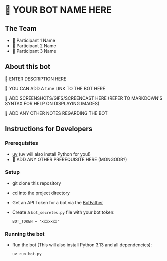 # 🚧 YOUR BOT NAME HERE

## The Team
- 🚧 Participant 1 Name
- 🚧 Participant 2 Name
- 🚧 Participant 3 Name

## About this bot

🚧 ENTER DESCRIPTION HERE

🚧 YOU CAN ADD A t.me LINK TO THE BOT HERE

🚧 ADD SCREENSHOTS/GIFS/SCREENCAST HERE (REFER TO MARKDOWN'S SYNTAX FOR HELP ON DISPLAYING IMAGES)

🚧 ADD ANY OTHER NOTES REGARDING THE BOT
 
## Instructions for Developers 
### Prerequisites
- [uv](https://docs.astral.sh/uv/getting-started/installation/) (uv will also install Python for you!)
- 🚧 ADD ANY OTHER PREREQUISITE HERE (MONGODB?)

### Setup
- git clone this repository 
- cd into the project directory
- Get an API Token for a bot via the [BotFather](https://telegram.me/BotFather)
- Create a `bot_secretes.py` file with your bot token:

      BOT_TOKEN = 'xxxxxxx'
  
### Running the bot        
- Run the bot (This will also install Python 3.13 and all dependencies):

      uv run bot.py
